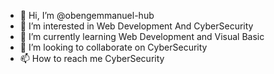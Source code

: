 - 👋 Hi, I’m @obengemmanuel-hub
- 👀 I’m interested in Web Development And CyberSecurity
- 🌱 I’m currently learning Web Development and Visual Basic
- 💞️ I’m looking to collaborate on CyberSecurity
- 📫 How to reach me CyberSecurity

<!---
obengemmanuel-hub/obengemmanuel-hub is a ✨ special ✨ repository because its `README.md` (this file) appears on your GitHub profile.
You can click the Preview link to take a look at your changes.
--->
